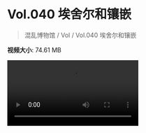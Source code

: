# Vol.040 埃舍尔和镶嵌

> 混乱博物馆 / Vol / Vol.040 埃舍尔和镶嵌

**视频大小**: 74.61 MB

<div class="video"><video src="https://file.hsyhx.top/archive/混乱博物馆/Vol/040.mp4" controls preload>🤔 您的浏览器不支持 video 标签</video></div>